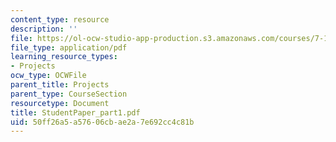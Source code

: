 ```yaml
---
content_type: resource
description: ''
file: https://ol-ocw-studio-app-production.s3.amazonaws.com/courses/7-13-experimental-microbial-genetics-fall-2003/50ff26a5a57606cbae2a7e692cc4c81b_StudentPaper_part1.pdf
file_type: application/pdf
learning_resource_types:
- Projects
ocw_type: OCWFile
parent_title: Projects
parent_type: CourseSection
resourcetype: Document
title: StudentPaper_part1.pdf
uid: 50ff26a5-a576-06cb-ae2a-7e692cc4c81b
---
```

